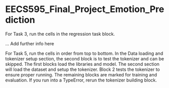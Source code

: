 # EECS595_Final_Project_Emotion_Prediction

For Task 3, run the cells in the regression task block.

... Add further info here

For Task 5, run the cells in order from top to bottom. In the Data loading and tokenizer setup section, the second block is to test the tokenizer and can be skipped. The first blocks load the libraries and model. The second section will load the dataset and setup the tokenizer. Block 2 tests the tokenizer to ensure proper running. The remaining blocks are marked for training and evaluation. If you run into a TypeError, rerun the tokenizer building block.

